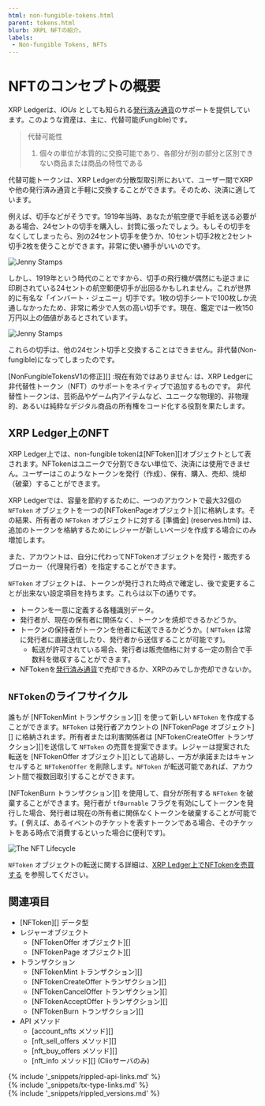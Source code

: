 ```yaml
---
html: non-fungible-tokens.html
parent: tokens.html
blurb: XRPL NFTの紹介。
labels:
 - Non-fungible Tokens, NFTs
---
```


# NFTのコンセプトの概要

XRP Ledgerは、_IOUs_ としても知られる[発行済み通貨](tokens.html)のサポートを提供しています。このような資産は、主に、代替可能(Fungible)です。

> 代替可能性
>
> 1. 個々の単位が本質的に交換可能であり、各部分が別の部分と区別できない商品または商品の特性である

代替可能トークンは、XRP Ledgerの分散型取引所において、ユーザー間でXRPや他の発行済み通貨と手軽に交換することができます。そのため、決済に適しています。


例えば、切手などがそうです。1919年当時、あなたが航空便で手紙を送る必要がある場合、24セントの切手を購入し、封筒に張ったでしょう。もしその切手をなくしてしまったら、別の24セント切手を使うか、10セント切手2枚と2セント切手2枚を使うことができます。非常に使い勝手がいいのです。

![Jenny Stamps](img/nft-concepts1.png "Jenny Stamps")

しかし、1919年という時代のことですから、切手の飛行機が偶然にも逆さまに印刷されている24セントの航空郵便切手が出回るかもしれません。これが世界的に有名な「インバート・ジェニー」切手です。1枚の切手シートで100枚しか流通しなかったため、非常に希少で人気の高い切手です。現在、鑑定では一枚150万円以上の価値があるとされています。

![Jenny Stamps](img/nft-concepts2.png "Jenny Stamps")

これらの切手は、他の24セント切手と交換することはできません。非代替(Non-fungible)になってしまったのです。

[NonFungibleTokensV1の修正][] :現在有効ではありません: は、XRP Ledgerに非代替性トークン（NFT）のサポートをネイティブで追加するものです。 非代替性トークンは、芸術品やゲーム内アイテムなど、ユニークな物理的、非物理的、あるいは純粋なデジタル商品の所有権をコード化する役割を果たします。


## XRP Ledger上のNFT

XRP Ledger上では、non-fungible tokenは[NFToken][]オブジェクトとして表されます。NFTokenはユニークで分割できない単位で、決済には使用できません。ユーザーはこのようなトークンを発行（作成）、保有、購入、売却、焼却（破棄）することができます。

XRP Ledgerでは、容量を節約するために、一つのアカウントで最大32個の `NFToken` オブジェクトを一つの[NFTokenPageオブジェクト][]に格納します。その結果、所有者の `NFToken` オブジェクトに対する [準備金] (reserves.html) は、追加のトークンを格納するためにレジャーが新しいページを作成する場合にのみ増加します。

また、アカウントは、自分に代わってNFTokenオブジェクトを発行・販売するブローカー（代理発行者）を指定することができます。

`NFToken` オブジェクトは、トークンが発行された時点で確定し、後で変更することが出来ない設定項目を持ちます。これらは以下の通りです。

- トークンを一意に定義する各種識別データ。
- 発行者が、現在の保有者に関係なく、トークンを焼却できるかどうか。
- トークンの保持者がトークンを他者に転送できるかどうか。( `NFToken` は常に発行者に直接送信したり、発行者から送信することが可能です)。
    - 転送が許可されている場合、発行者は販売価格に対する一定の割合で手数料を徴収することができます。
- NFTokenを[発行済み通貨](tokens.html)で売却できるか、XRPのみでしか売却できないか。


## `NFToken`のライフサイクル

誰もが [NFTokenMint トランザクション][] を使って新しい `NFToken` を作成することができます。`NFToken` は発行者アカウントの [NFTokenPage オブジェクト][] に格納されます。所有者または利害関係者は [NFTokenCreateOffer トランザクション][]を送信して `NFToken` の売買を提案できます。レジャーは提案された転送を [NFTokenOffer オブジェクト][]として追跡し、一方が承諾またはキャンセルすると `NFTokenOffer` を削除します。`NFToken` が転送可能であれば、アカウント間で複数回取引することができます。

[NFTokenBurn トランザクション][] を使用して、自分が所有する `NFToken` を破棄することができます。発行者が `tfBurnable` フラグを有効にしてトークンを発行した場合、発行者は現在の所有者に関係なくトークンを破棄することが可能です。( 例えば、あるイベントのチケットを表すトークンである場合、そのチケットをある時点で消費するといった場合に便利です)。

![The NFT Lifecycle](img/nft-lifecycle.png "NFT Lifecycle Image")

`NFToken` オブジェクトの転送に関する詳細は、[XRP Ledger上でNFTokenを売買する](non-fungible-token-transfers.html) を参照してください。


## 関連項目

- [NFToken][] データ型
- レジャーオブジェクト
    - [NFTokenOffer オブジェクト][]
    - [NFTokenPage オブジェクト][]
- トランザクション
    - [NFTokenMint トランザクション][]
    - [NFTokenCreateOffer トランザクション][]
    - [NFTokenCancelOffer トランザクション][]
    - [NFTokenAcceptOffer トランザクション][]
    - [NFTokenBurn トランザクション][]
- API メソッド
    - [account_nfts メソッド][]
    - [nft_sell_offers メソッド][]
    - [nft_buy_offers メソッド][]
    - [nft_info メソッド][] (Clioサーバのみ)

<!--{# common link defs #}-->
{% include '_snippets/rippled-api-links.md' %}			
{% include '_snippets/tx-type-links.md' %}			
{% include '_snippets/rippled_versions.md' %}
